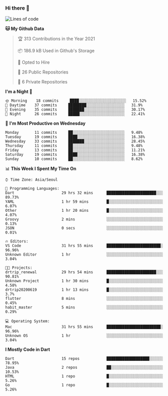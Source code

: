 ### Hi there 👋

<!--
**ska2519/ska2519** is a ✨ _special_ ✨ repository because its `README.md` (this file) appears on your GitHub profile.

Here are some ideas to get you started:

- 🔭 I’m currently working on ...
- 🌱 I’m currently learning ...
- 👯 I’m looking to collaborate on ...
- 🤔 I’m looking for help with ...
- 💬 Ask me about ...
- 📫 How to reach me: ...
- 😄 Pronouns: ...
- ⚡ Fun fact: ...
-->

<!--START_SECTION:waka-->
![Lines of code](https://img.shields.io/badge/From%20Hello%20World%20I%27ve%20Written-437024%20lines%20of%20code-blue)

**🐱 My Github Data** 

> 🏆 313 Contributions in the Year 2021
 > 
> 📦 186.9 kB Used in Github's Storage 
 > 
> 💼 Opted to Hire
 > 
> 📜 26 Public Repositories 
 > 
> 🔑 6 Private Repositories  
 > 
**I'm a Night 🦉** 

```text
🌞 Morning    18 commits     ████░░░░░░░░░░░░░░░░░░░░░   15.52% 
🌆 Daytime    37 commits     ████████░░░░░░░░░░░░░░░░░   31.9% 
🌃 Evening    35 commits     ███████░░░░░░░░░░░░░░░░░░   30.17% 
🌙 Night      26 commits     █████░░░░░░░░░░░░░░░░░░░░   22.41%

```
📅 **I'm Most Productive on Wednesday** 

```text
Monday       11 commits     ██░░░░░░░░░░░░░░░░░░░░░░░   9.48% 
Tuesday      19 commits     ████░░░░░░░░░░░░░░░░░░░░░   16.38% 
Wednesday    33 commits     ███████░░░░░░░░░░░░░░░░░░   28.45% 
Thursday     11 commits     ██░░░░░░░░░░░░░░░░░░░░░░░   9.48% 
Friday       13 commits     ██░░░░░░░░░░░░░░░░░░░░░░░   11.21% 
Saturday     19 commits     ████░░░░░░░░░░░░░░░░░░░░░   16.38% 
Sunday       10 commits     ██░░░░░░░░░░░░░░░░░░░░░░░   8.62%

```


📊 **This Week I Spent My Time On** 

```text
⌚︎ Time Zone: Asia/Seoul

💬 Programming Languages: 
Dart                     29 hrs 32 mins      ██████████████████████░░░   89.73% 
YAML                     1 hr 59 mins        █░░░░░░░░░░░░░░░░░░░░░░░░   6.07% 
Other                    1 hr 20 mins        █░░░░░░░░░░░░░░░░░░░░░░░░   4.07% 
Groovy                   2 mins              ░░░░░░░░░░░░░░░░░░░░░░░░░   0.13% 
JSON                     0 secs              ░░░░░░░░░░░░░░░░░░░░░░░░░   0.01%

🔥 Editors: 
VS Code                  31 hrs 55 mins      ████████████████████████░   96.96% 
Unknown Editor           1 hr                ░░░░░░░░░░░░░░░░░░░░░░░░░   3.04%

🐱‍💻 Projects: 
drtrip_renewal           29 hrs 54 mins      ██████████████████████░░░   90.81% 
Unknown Project          1 hr 30 mins        █░░░░░░░░░░░░░░░░░░░░░░░░   4.58% 
drtrip20200619           1 hr 13 mins        █░░░░░░░░░░░░░░░░░░░░░░░░   3.7% 
flutter                  8 mins              ░░░░░░░░░░░░░░░░░░░░░░░░░   0.45% 
habit_master             5 mins              ░░░░░░░░░░░░░░░░░░░░░░░░░   0.29%

💻 Operating System: 
Mac                      31 hrs 55 mins      ████████████████████████░   96.96% 
Unknown OS               1 hr                ░░░░░░░░░░░░░░░░░░░░░░░░░   3.04%

```

**I Mostly Code in Dart** 

```text
Dart                     15 repos            ███████████████████░░░░░░   78.95% 
Java                     2 repos             ██░░░░░░░░░░░░░░░░░░░░░░░   10.53% 
HTML                     1 repo              █░░░░░░░░░░░░░░░░░░░░░░░░   5.26% 
Go                       1 repo              █░░░░░░░░░░░░░░░░░░░░░░░░   5.26%

```



<!--END_SECTION:waka-->


